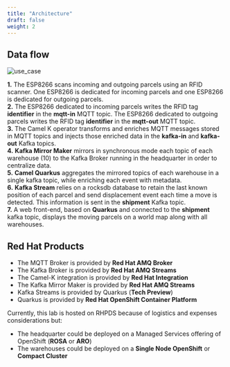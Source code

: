 ```yaml
---
title: "Architecture"
draft: false
weight: 2
---
```


## Data flow

![use_case](/images/detailled-schema.svg)

**1.** The ESP8266 scans incoming and outgoing parcels using an RFID scanner. One ESP8266 is dedicated for incoming parcels and one ESP8266 is dedicated for outgoing parcels.  
**2.** The ESP8266 dedicated to incoming parcels writes the RFID tag **identifier** in the **mqtt-in** MQTT topic. The ESP8266 dedicated to outgoing parcels writes the RFID tag **identifier** in the **mqtt-out** MQTT topic.  
**3.** The Camel K operator transforms and enriches MQTT messages stored in MQTT topics and injects those enriched data in the **kafka-in** and **kafka-out** Kafka topics.  
**4.** **Kafka Mirror Maker** mirrors in synchronous mode each topic of each warehouse (10) to the Kafka Broker running in the headquarter in order to centralize data.  
**5.** **Camel Quarkus** aggregates the mirrored topics of each warehouse in a single kafka topic, while enriching each event with metadata.  
**6.** **Kafka Stream** relies on a rocksdb database to retain the last known position of each parcel and send displacement event each time a move is detected. This information is sent in the **shipment** Kafka topic.  
**7.** A web front-end, based on **Quarkus** and connected to the **shipment** kafka topic, displays the moving parcels on a world map along with all warehouses.  

## Red Hat Products

* The MQTT Broker is provided by **Red Hat AMQ Broker**
* The Kafka Broker is provided by **Red Hat AMQ Streams**
* The Camel-K integration is provided by **Red Hat Integration**
* The Kafka Mirror Maker is provided by **Red Hat AMQ Streams**
* Kafka Streams is provided by Quarkus (**Tech Preview**)
* Quarkus is provided by **Red Hat OpenShift Container Platform**

Currently, this lab is hosted on RHPDS because of logistics and expenses considerations but:

* The headquarter could be deployed on a Managed Services offering of OpenShift (**ROSA** or **ARO**)
* The warehouses could be deployed on a **Single Node OpenShift** or **Compact Cluster**